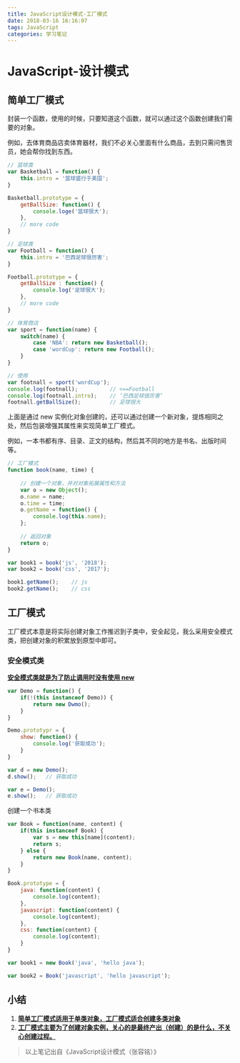 ```yaml
---
title: JavaScript设计模式-工厂模式
date: 2018-03-16 16:16:07
tags: JavaScript
categories: 学习笔记
---
```


# JavaScript-设计模式

## 简单工厂模式

封装一个函数，使用的时候，只要知道这个函数，就可以通过这个函数创建我们需要的对象。

<!-- more -->

例如，去体育商品店卖体育器材，我们不必关心里面有什么商品，去到只需问售货员，她会帮你找到东西。

```javascript
// 篮球类
var Basketball = function() {
    this.intro = '篮球盛行于美国';
}

Basketball.prototype = {
    getBallSize: function() {
        console.loge('篮球很大');
    },
    // more code
}

// 足球类
var Football = function() {
    this.intro = '巴西足球很厉害';
}

Football.prototype = {
    getBallSize : function() {
        console.log('足球很大');
    },
    // more code
}

// 体育商店
var sport = function(name) {
    switch(name) {
        case 'NBA': return new Basketball();
        case 'wordCup': return new Football();
    }
}

// 使用
var footnall = sport('wordCup');
console.log(footnall);			// <==Football
console.log(footnall.intro);	// ‘巴西足球很厉害’
footnall.getBallSize();			// 足球很大
```

上面是通过 new 实例化对象创建的，还可以通过创建一个新对象，提炼相同之处，然后包装增强其属性来实现简单工厂模式。

例如，一本书都有序、目录、正文的结构，然后其不同的地方是书名、出版时间等。

```javascript
// 工厂模式
function book(name, time) {
    
    // 创建一个对象，并对对象拓展属性和方法
    var o = new Object();
    o.name = name;
    o.time = time;
    o.getName = function() {
        console.log(this.name);
    };
    
    // 返回对象
    return o;
}

var book1 = book('js', '2018');	
var book2 = book('css', '2017');

book1.getName();	// js
book2.getName();	// css
```



## 工厂模式

工厂模式本意是将实际创建对象工作推迟到子类中，安全起见，我么采用安全模式类，把创建对象的积累放到原型中即可。

### 安全模式类

**<u>安全模式类就是为了防止调用时没有使用 new</u>** 

```javascript
var Demo = function() {
    if(!(this instanceof Demo)) {
        return new Dwmo();
    }
}

Demo.prototypr = {
    show: function() {
        console.log('获取成功');
    }
}

var d = new Demo();
d.show();	// 获取成功

var e = Demo();
e.show();	// 获取成功
```

创建一个书本类

```Javascript
var Book = function(name, content) {
    if(this instanceof Book) {
        var s = new this[name](content);
        return s;
    } else {
        return new Book(name, content);
    }
}

Book.prototype = {
    java: function(content) {
        console.log(content);
    },
    javascript: function(content) {
        console.log(content);
    },
    css: function(content) {
        console.log(content);
	}
}

var book1 = new Book('java', 'hello java');

var book2 = Book('javascript', 'hello javascript');
```

## 小结

1. **<u>简单工厂模式适用于单类对象，工厂模式适合创建多类对象</u>**
2. **<u>工厂模式主要为了创建对象实例，关心的是最终产出（创建）的是什么，不关心创建过程。</u>**

> 以上笔记出自《JavaScript设计模式（张容铭）》